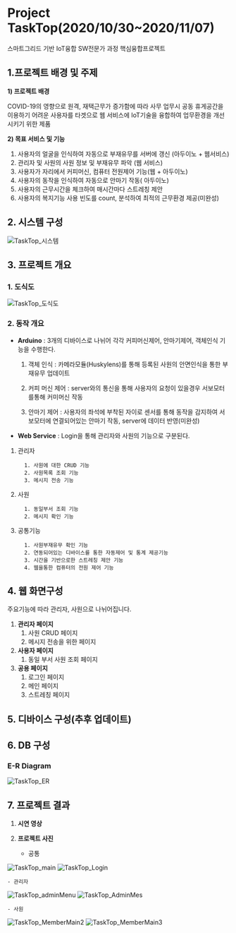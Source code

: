 # Project TaskTop(2020/10/30~2020/11/07)
스마트그리드 기반 IoT융합 SW전문가 과정 핵심융합프로젝트
## 1.**프로젝트 배경 및 주제**

**1) 프로젝트 배경**

COVID-19의 영향으로 원격, 재택근무가 증가함에 따라 사무 업무시 공동 휴게공간을 이용하기 어려운 사용자를 타겟으로 웹 서비스에 IoT기술을 융합하여 업무환경을 개선시키기 위한 제품

**2) 목표 서비스 및 기능**

1. 사용자의 얼굴을 인식하여 자동으로 부재유무를 서버에 갱신 (아두이노 + 웹서비스)
2. 관리자 및 사원의 사원 정보 및 부재유무 파악 (웹 서비스)
3. 사용자가 자리에서 커피머신, 컴퓨터 전원제어 기능(웹 + 아두이노)
4. 사용자의 동작을 인식하여 자동으로 안마기 작동( 아두이노)
5. 사용자의 근무시간을 체크하여 매시간마다 스트레칭 제안
6. 사용자의 복지기능 사용 빈도를 count, 분석하여 최적의 근무환경 제공(미완성)

## 2. **시스템 구성**

![TaskTop_시스템](https://user-images.githubusercontent.com/71309053/103478308-1b064500-4e09-11eb-964d-a7356f53c0e0.PNG)

## 3. **프로젝트 개요**

### 1. **도식도**

![TaskTop_도식도](https://user-images.githubusercontent.com/71309053/103478310-1c377200-4e09-11eb-9a46-5b1862501b13.PNG)

### 2. **동작 개요**

- **Arduino** : 3개의 디바이스로 나뉘어 각각 커피머신제어, 안마기제어, 객체인식 기능을 수행한다.

    1) 객체 인식 : 카메라모듈(Huskylens)를 통해 등록된 사원의 안면인식을 통한 부재유무 업데이트

    2) 커피 머신 제어 : server와의 통신을 통해 사용자의 요청이 있을경우 서보모터를통해 커미머신 작동

    3) 안마기 제어 : 사용자의 좌석에 부착된 자이로 센서를 통해 동작을 감지하여 서보모터에 연결되어있는 안마기 작동, server에 데이터 반영(미완성)

- **Web Service** : Login을 통해 관리자와 사원의 기능으로 구분된다.
 1. 관리자  
  
          1. 사원에 대한 CRUD 기능
          2. 사원목록 조회 기능
          3. 메시지 전송 기능
      
 2. 사원  
 
          1. 동일부서 조회 기능
          2. 메시지 확인 기능
      
 3. 공통기능  
 
          1. 사원부재유무 확인 기능
          2. 연동되어있는 디바이스를 통한 자동제어 및 통계 제공기능
          3. 시간을 기반으로한 스트레칭 제안 기능
          4. 웹을통한 컴퓨터의 전원 제어 기능

## 4. 웹 **화면구성**

 주요기능에 따라 관리자, 사원으로 나뉘어집니다.

1. **관리자 페이지**
    1. 사원 CRUD 페이지
    2. 메시지 전송을 위한 페이지
2. **사용자 페이지**
    1. 동일 부서 사원 조회 페이지
3. **공용 페이지**
    1. 로그인 페이지
    2. 메인 페이지
    3. 스트레칭 페이지

## 5. **디바이스 구성(추후 업데이트)**

## 6. DB 구성

### E-R Diagram

![TaskTop_ER](https://user-images.githubusercontent.com/71309053/103477942-c366da00-4e06-11eb-99e4-472a930ad05e.png)

## 7. **프로젝트 결과**

1. **시연 영상**



2. **프로젝트 사진** 
    - 공통
    
  ![TaskTop_main](https://user-images.githubusercontent.com/71309053/103477962-ef825b00-4e06-11eb-96ad-3ff013953a8c.PNG)
  ![TaskTop_Login](https://user-images.githubusercontent.com/71309053/103477964-f27d4b80-4e06-11eb-8a9b-7f77dd71b5aa.PNG)

    - 관리자
    
  ![TaskTop_adminMenu](https://user-images.githubusercontent.com/71309053/103478145-f198e980-4e07-11eb-8a9c-f8a2ddb4c78c.PNG)
  ![TaskTop_AdminMes](https://user-images.githubusercontent.com/71309053/103478018-5f90e100-4e07-11eb-8764-1534f0246f7f.PNG)
    
    - 사원
  ![TaskTop_MemberMain2](https://user-images.githubusercontent.com/71309053/103477992-2c4e5200-4e07-11eb-8347-60a7b5baeab7.PNG)
  ![TaskTop_MemberMain3](https://user-images.githubusercontent.com/71309053/103478030-69b2df80-4e07-11eb-9854-a17b03e63b63.PNG)
